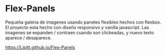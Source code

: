 # Flex-Panels
Pequeña galeria de imagenes usando paneles flexibles hechos con flexbox.
El proyecto esta hecho con diseño responsivo y vanilla javascript. Las imagenes se expanden / contraen cuando son clickeadas, y nuevo texto aparece / desaparece. 

https://Lipitt.github.io/Flex-Panels
